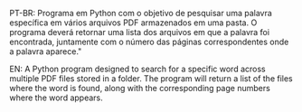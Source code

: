 PT-BR:
Programa em Python com o objetivo de pesquisar uma palavra específica em vários arquivos PDF armazenados em uma pasta. 
O programa deverá retornar uma lista dos arquivos em que a palavra foi encontrada, juntamente com o número das páginas
correspondentes onde a palavra aparece."

EN:
A Python program designed to search for a specific word across multiple PDF files stored in a folder. The program will
return a list of the files where the word is found, along with the corresponding page numbers where the word appears.
